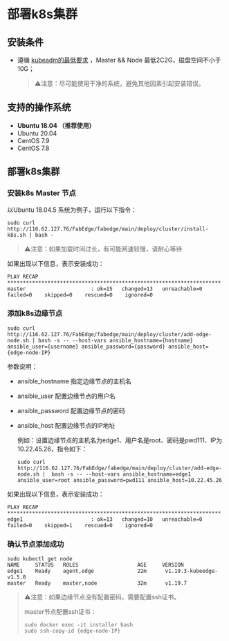 # 部署k8s集群

## 安装条件

- 遵循 [kubeadm的最低要求](https://kubernetes.io/zh/docs/setup/production-environment/tools/kubeadm/install-kubeadm/#before-you-begin) ，Master && Node 最低2C2G，磁盘空间不小于10G；

  > ⚠️注意：尽可能使用干净的系统，避免其他因素引起安装错误。

## 支持的操作系统

- **Ubuntu 18.04 （推荐使用）**
- Ubuntu 20.04
- CentOS 7.9 
- CentOS 7.8

## 部署k8s集群

### 安装k8s Master 节点

以Ubuntu 18.04.5 系统为例子，运行以下指令：

```shell
sudo curl http://116.62.127.76/FabEdge/fabedge/main/deploy/cluster/install-k8s.sh | bash -
```

> ⚠️注意：如果加载时间过长，有可能网速较慢，请耐心等待

如果出现以下信息，表示安装成功：

```
PLAY RECAP *********************************************************************
master                     : ok=15   changed=13   unreachable=0    failed=0    skipped=0    rescued=0    ignored=0
```

### 添加k8s边缘节点

```shell
sudo curl http://116.62.127.76/FabEdge/fabedge/main/deploy/cluster/add-edge-node.sh | bash -s -- --host-vars ansible_hostname={hostname} ansible_user={username} ansible_password={password} ansible_host={edge-node-IP}
```

参数说明：

* ansible_hostname	 指定边缘节点的主机名

* ansible_user               配置边缘节点的用户名

* ansible_password      配置边缘节点的密码

* ansible_host               配置边缘节点的IP地址

  例如：设置边缘节点的主机名为edge1、用户名是root、密码是pwd111、IP为10.22.45.26，指令如下：

  ```shell
  sudo curl http://116.62.127.76/FabEdge/fabedge/main/deploy/cluster/add-edge-node.sh |  bash -s -- --host-vars ansible_hostname=edge1 ansible_user=root ansible_password=pwd111 ansible_host=10.22.45.26
  ```

如果出现以下信息，表示安装成功：

```
PLAY RECAP *********************************************************************
edge1                      : ok=13   changed=10   unreachable=0    failed=0    skipped=1    rescued=0    ignored=0 
```

### 确认节点添加成功

```shell
sudo kubectl get node
NAME     STATUS   ROLES                   AGE     VERSION
edge1    Ready    agent,edge              22m      v1.19.3-kubeedge-v1.5.0
master   Ready    master,node             32m      v1.19.7    
```

> ⚠️注意：如果边缘节点没有配置密码，需要配置ssh证书。
>
> master节点配置ssh证书：
>
> ```shell
> sudo docker exec -it installer bash
> sudo ssh-copy-id {edge-node-IP}
> ```

